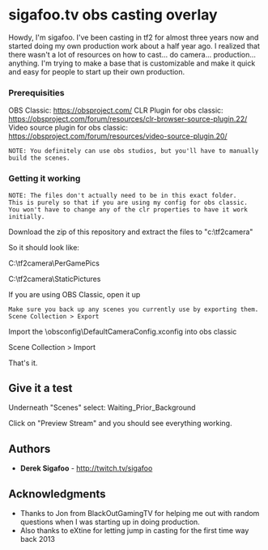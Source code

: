# sigafoo.tv obs casting overlay

Howdy, I'm sigafoo. I've been casting in tf2 for almost three years now and started doing my own production work about a half year ago. I realized that there wasn't a lot of resources on how to cast... do camera... production... anything. I'm trying to make a base that is customizable and make it quick and easy for people to start up their own production.

### Prerequisities

OBS Classic: https://obsproject.com/
CLR Plugin for obs classic: https://obsproject.com/forum/resources/clr-browser-source-plugin.22/
Video source plugin for obs classic: https://obsproject.com/forum/resources/video-source-plugin.20/

```
NOTE: You definitely can use obs studios, but you'll have to manually build the scenes.
```


### Getting it working

```
NOTE: The files don't actually need to be in this exact folder. 
This is purely so that if you are using my config for obs classic. 
You won't have to change any of the clr properties to have it work initially.
```

Download the zip of this repository and extract the files to "c:\tf2camera"

So it should look like: 

C:\tf2camera\PerGamePics

C:\tf2camera\StaticPictures


If you are using OBS Classic, open it up

```
Make sure you back up any scenes you currently use by exporting them. 
Scene Collection > Export
```

Import the \obsconfig\DefaultCameraConfig.xconfig into obs classic

Scene Collection > Import

That's it.

## Give it a test

Underneath "Scenes" select: Waiting_Prior_Background

Click on "Preview Stream" and you should see everything working.

## Authors

* **Derek Sigafoo** - http://twitch.tv/sigafoo

## Acknowledgments

* Thanks to Jon from BlackOutGamingTV for helping me out with random questions when I was starting up in doing production.
* Also thanks to eXtine for letting jump in casting for the first time way back 2013

